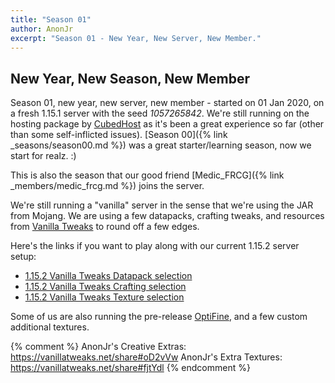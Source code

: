 ```yaml
---
title: "Season 01"
author: AnonJr
excerpt: "Season 01 - New Year, New Server, New Member."
---
```


## New Year, New Season, New Member
Season 01, new year, new server, new member - started on 01 Jan 2020, on a fresh 1.15.1 server with the seed *1057265842*. We're still running on the hosting package by [CubedHost](https://cubedhost.com/) as it's been a great experience so far (other than some self-inflicted issues). [Season 00]({% link _seasons/season00.md %}) was a great starter/learning season, now  we start for realz. :)

This is also the season that our good friend [Medic_FRCG]({% link _members/medic_frcg.md %}) joins the server.

We're still running a "vanilla" server in the sense that we're using the JAR from Mojang. We are using a few datapacks, crafting tweaks, and resources from [Vanilla Tweaks](https://vanillatweaks.net/) to round off a few edges.

Here's the links if you want to play along with our current 1.15.2 server setup:

 * [1.15.2 Vanilla Tweaks Datapack selection](https://vanillatweaks.net/share#CTebIH)
 * [1.15.2 Vanilla Tweaks Crafting selection](https://vanillatweaks.net/share#RJF2qf)
 * [1.15.2 Vanilla Tweaks Texture selection](https://vanillatweaks.net/share#nEAEe4)

Some of us are also running the pre-release [OptiFine](https://optifine.net/home), and a few custom additional textures.

{% comment %}
AnonJr's Creative Extras: https://vanillatweaks.net/share#oD2vVw
AnonJr's Extra Textures: https://vanillatweaks.net/share#fjtYdl
{% endcomment %}